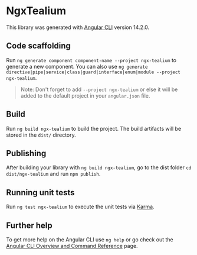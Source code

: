 # NgxTealium

This library was generated with [Angular CLI](https://github.com/angular/angular-cli) version 14.2.0.

## Code scaffolding

Run `ng generate component component-name --project ngx-tealium` to generate a new component. You can also use `ng generate directive|pipe|service|class|guard|interface|enum|module --project ngx-tealium`.

> Note: Don't forget to add `--project ngx-tealium` or else it will be added to the default project in your `angular.json` file.

## Build

Run `ng build ngx-tealium` to build the project. The build artifacts will be stored in the `dist/` directory.

## Publishing

After building your library with `ng build ngx-tealium`, go to the dist folder `cd dist/ngx-tealium` and run `npm publish`.

## Running unit tests

Run `ng test ngx-tealium` to execute the unit tests via [Karma](https://karma-runner.github.io).

## Further help

To get more help on the Angular CLI use `ng help` or go check out the [Angular CLI Overview and Command Reference](https://angular.io/cli) page.
